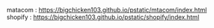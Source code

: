 matacom : https://bigchicken103.github.io/pstatic/mtacom/index.html
shopify : https://bigchicken103.github.io/pstatic/shopify/index.html